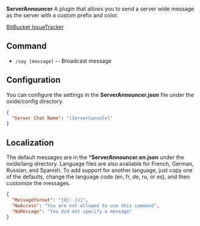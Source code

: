 **ServerAnnouncer** A plugin that allows you to send a server wide message as the server with a custom prefix and color.

[BitBucket IssueTracker](https://bitbucket.org/austinv900/oxide-plugins/issues)

## Command
- `/say [message]` -- Broadcast message

## Configuration
You can configure the settings in the **ServerAnnouncer.json** file under the oxide/config directory.
```json
{
  "Server Chat Name": "[ServerConsole]"
}
```
## Localization
The default messages are in the ***ServerAnnouncer.en.json** under the oxide/lang directory. Language files are also available for French, German, Russian, and Spanish. To add support for another language, just copy one of the defaults, change the language code (en, fr, de, ru, or es), and then customize the messages.
```json
{
  "MessageFormat": "{0}: {1}",
  "NoAccess": "You are not allowed to use this command",
  "NoMessage": "You did not specify a message"
}
```
